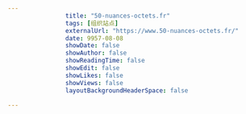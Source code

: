 ---
                title: "50-nuances-octets.fr"
                tags: [组织站点]
                externalUrl: "https://www.50-nuances-octets.fr/"
                date: 9957-08-08
                showDate: false
                showAuthor: false
                showReadingTime: false
                showEdit: false
                showLikes: false
                showViews: false
                layoutBackgroundHeaderSpace: false
                ---

